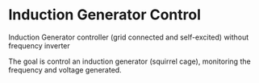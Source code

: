 # Induction Generator Control
Induction Generator controller (grid connected and self-excited) without frequency inverter

The goal is control an induction generator (squirrel cage), monitoring the frequency and voltage generated.

